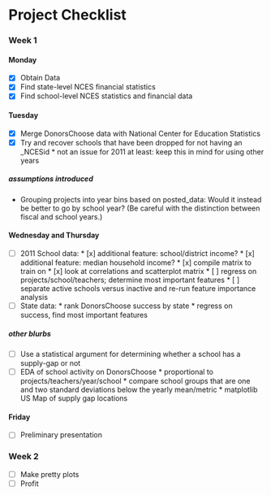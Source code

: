Project Checklist
===


### Week 1

#### Monday
- [x] Obtain Data
- [x] Find state-level NCES financial statistics
- [x] Find school-level NCES statistics and financial data

#### Tuesday
- [x] Merge DonorsChoose data with National Center for Education Statistics
- [x] Try and recover schools that have been dropped for not having an _NCESid
      * not an issue for 2011 at least: keep this in mind for using other years

##### _assumptions introduced_
- Grouping projects into year bins based on posted_data: Would it instead be better to go by school year?
  (Be careful with the distinction between fiscal and school years.)

#### Wednesday and Thursday
- [ ] 2011 School data:
      * [x] additional feature: school/district income?
      * [x] additional feature: median household income?
      * [x] compile matrix to train on
      * [x] look at correlations and scatterplot matrix
      * [ ] regress on projects/school/teachers; determine most important features
      * [ ] separate active schools versus inactive and re-run feature importance analysis 
- [ ] State data:
      * rank DonorsChoose success by state
      * regress on success, find most important features

##### _other blurbs_
- [ ] Use a statistical argument for determining whether a school has a supply-gap or not
- [ ] EDA of school activity on DonorsChoose
      * proportional to projects/teachers/year/school
      * compare school groups that are one and two standard deviations below the yearly mean/metric
      * matplotlib US Map of supply gap locations

#### Friday
- [ ] Preliminary presentation


### Week 2

- [ ] Make pretty plots
- [ ] Profit
